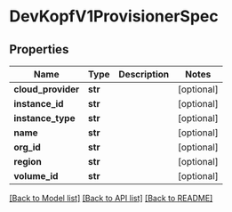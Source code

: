 # DevKopfV1ProvisionerSpec

## Properties
Name | Type | Description | Notes
------------ | ------------- | ------------- | -------------
**cloud_provider** | **str** |  | [optional] 
**instance_id** | **str** |  | [optional] 
**instance_type** | **str** |  | [optional] 
**name** | **str** |  | [optional] 
**org_id** | **str** |  | [optional] 
**region** | **str** |  | [optional] 
**volume_id** | **str** |  | [optional] 

[[Back to Model list]](../README.md#documentation-for-models) [[Back to API list]](../README.md#documentation-for-api-endpoints) [[Back to README]](../README.md)


